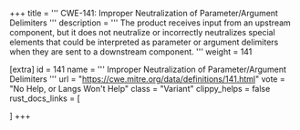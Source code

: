 +++
title = '''
CWE-141: Improper Neutralization of Parameter/Argument Delimiters
'''
description	= '''
The product receives input from an upstream component, but it does not neutralize or incorrectly neutralizes special elements that could be interpreted as parameter or argument delimiters when they are sent to a downstream component.
'''
weight = 141

[extra]
id = 141
name = '''
Improper Neutralization of Parameter/Argument Delimiters
'''
url = "https://cwe.mitre.org/data/definitions/141.html"
vote = "No Help, or Langs Won't Help"
class = "Variant"
clippy_helps = false
rust_docs_links = [
	
]
+++
